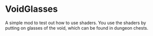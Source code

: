# VoidGlasses
A simple mod to test out how to use shaders. You use the shaders by putting on glasses of the void, which can be found in dungeon chests.